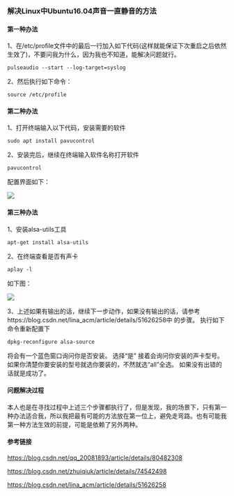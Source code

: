 ### 解决Linux中Ubuntu16.04声音一直静音的方法
#### 第一种办法
1、在/etc/profile文件中的最后一行加入如下代码(这样就能保证下次重启之后依然生效了)，不要问我为什么，因为我也不知道，能解决问题就行。
```shell
pulseaudio --start --log-target=syslog
```
2、然后执行如下命令：
```shell
source /etc/profile
```
#### 第二种办法
1、打开终端输入以下代码，安装需要的软件
```shell
sudo apt install pavucontrol
```
2、安装完后，继续在终端输入软件名称打开软件
```shell
pavucontrol
```
配置界面如下：

![](assets/007/20180810-25ff00e7.png)  
#### 第三种办法
1、安装alsa-utils工具
```shell
apt-get install alsa-utils
```
2、在终端查看是否有声卡
```shell
aplay -l
```
如下图：

![](assets/007/20180810-69207a45.png)  

3、上述如果有输出的话，继续下一步动作，如果没有输出的话，请参考https://blog.csdn.net/lina_acm/article/details/51626258中 的步骤。
执行如下命令重新配置下
```shell
dpkg-reconfigure alsa-source
```
将会有一个蓝色窗口询问你是否安装。
选择“是” 
接着会询问你安装的声卡型号。
如果你清楚你要安装的型号就选你要装的，不然就选“all”全选。
如果没有出错的话就是成功了。

#### 问题解决过程
本人也是在寻找过程中上述三个步骤都执行了，但是发现，我的场景下，只有第一种办法适合我，所以我把最有可能的方法放在第一位上，避免走弯路。也有可能我第一种方法生效的前提，可能是依赖了另外两种。

#### 参考链接

https://blog.csdn.net/qq_20081893/article/details/80482308

https://blog.csdn.net/zhuiqiuk/article/details/74542498

https://blog.csdn.net/lina_acm/article/details/51626258
